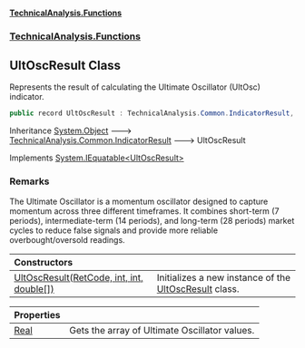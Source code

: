 #### [TechnicalAnalysis\.Functions](Atypical.TechnicalAnalysis.Functions.md 'Atypical\.TechnicalAnalysis\.Functions')
### [TechnicalAnalysis\.Functions](Atypical.TechnicalAnalysis.Functions.md#TechnicalAnalysis.Functions 'TechnicalAnalysis\.Functions')

## UltOscResult Class

Represents the result of calculating the Ultimate Oscillator \(UltOsc\) indicator\.

```csharp
public record UltOscResult : TechnicalAnalysis.Common.IndicatorResult, System.IEquatable<TechnicalAnalysis.Functions.UltOscResult>
```

Inheritance [System\.Object](https://docs.microsoft.com/en-us/dotnet/api/System.Object 'System\.Object') &#129106; [TechnicalAnalysis\.Common\.IndicatorResult](https://docs.microsoft.com/en-us/dotnet/api/TechnicalAnalysis.Common.IndicatorResult 'TechnicalAnalysis\.Common\.IndicatorResult') &#129106; UltOscResult

Implements [System\.IEquatable&lt;](https://docs.microsoft.com/en-us/dotnet/api/System.IEquatable-1 'System\.IEquatable\`1')[UltOscResult](UltOscResult.md 'TechnicalAnalysis\.Functions\.UltOscResult')[&gt;](https://docs.microsoft.com/en-us/dotnet/api/System.IEquatable-1 'System\.IEquatable\`1')

### Remarks
The Ultimate Oscillator is a momentum oscillator designed to capture momentum across three different timeframes\.
It combines short\-term \(7 periods\), intermediate\-term \(14 periods\), and long\-term \(28 periods\) market cycles
to reduce false signals and provide more reliable overbought/oversold readings\.

| Constructors | |
| :--- | :--- |
| [UltOscResult\(RetCode, int, int, double\[\]\)](UltOscResult.UltOscResult(RetCode,int,int,double[]).md 'TechnicalAnalysis\.Functions\.UltOscResult\.UltOscResult\(TechnicalAnalysis\.Common\.RetCode, int, int, double\[\]\)') | Initializes a new instance of the [UltOscResult](UltOscResult.md 'TechnicalAnalysis\.Functions\.UltOscResult') class\. |

| Properties | |
| :--- | :--- |
| [Real](UltOscResult.Real.md 'TechnicalAnalysis\.Functions\.UltOscResult\.Real') | Gets the array of Ultimate Oscillator values\. |
